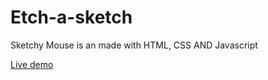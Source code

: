 # Etch-a-sketch
Sketchy Mouse is an  made with HTML, CSS AND Javascript

[Live demo](https://rajat4984.github.io/Etch-a-sketch/)
